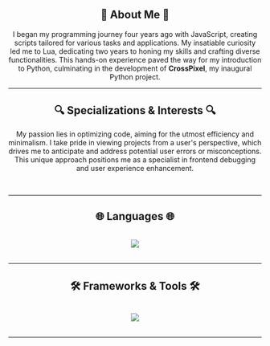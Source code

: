 <h2 align="center">📖 About Me 📖</h2>
<p align="center">
    I began my programming journey four years ago with JavaScript, creating scripts tailored for various tasks and applications. My insatiable curiosity led me to Lua, dedicating two years to honing my skills and crafting diverse functionalities. This hands-on experience paved the way for my introduction to Python, culminating in the development of <strong>CrossPixel</strong>, my inaugural Python project.
</p>

---

<h2 align="center">🔍 Specializations & Interests 🔍</h2>
<p align="center">
    My passion lies in optimizing code, aiming for the utmost efficiency and minimalism. I take pride in viewing projects from a user's perspective, which drives me to anticipate and address potential user errors or misconceptions. This unique approach positions me as a specialist in frontend debugging and user experience enhancement.
</p>
<br/>
<hr/>


<h2 align="center">🌐 Languages 🌐</h2>
<br/>
<div align="center">
    <img src="https://skillicons.dev/icons?i=python,javascript,lua" />
</div>

<br/>
<hr/>

<h2 align="center">🛠️ Frameworks & Tools 🛠️</h2>
<br/>
<div align="center">
    <img src="https://skillicons.dev/icons?i=nodejs,github,vscode,git" />
</div>

<br/>
<hr/>
